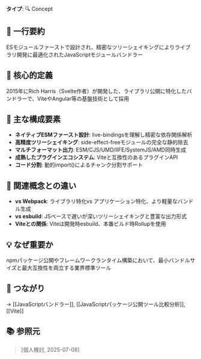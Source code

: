 **タイプ**: 🔍 Concept

## 📝 一行要約
ESモジュールファーストで設計され、精密なツリーシェイキングによりライブラリ開発に最適化されたJavaScriptモジュールバンドラー

## 🎯 核心的定義
2015年にRich Harris（Svelte作者）が開発した、ライブラリ公開に特化したバンドラーで、ViteやAngular等の基盤技術として採用

## 🌟 主な構成要素
- **ネイティブESMファースト設計**: live-bindingsを理解し精密な依存関係解析
- **高精度ツリーシェイキング**: side-effect-freeモジュールの完全な静的除去
- **マルチフォーマット出力**: ESM/CJS/UMD/IIFE/SystemJS/AMD同時生成
- **成熟したプラグインエコシステム**: Viteと互換性のあるプラグインAPI
- **コード分割**: 動的import()によるチャンク分割サポート

## 🔄 関連概念との違い
- **vs Webpack**: ライブラリ特化vs アプリケーション特化、より軽量なバンドル生成
- **vs esbuild**: JSベースで遅いが深いツリーシェイキングと豊富な出力形式
- **Viteとの関係**: Viteは開発時esbuild、本番ビルド時Rollupを使用

## 💡 なぜ重要か
npmパッケージ公開やフレームワークランタイム構築において、最小バンドルサイズと最大互換性を両立する業界標準ツール

## 🔗 つながり
→ [[JavaScriptバンドラー]], [[JavaScriptパッケージ公開ツール比較分析]], [[Vite]]

## 📚 参照元
> [個人検討, 2025-07-08]